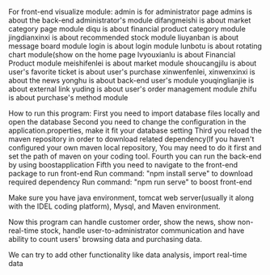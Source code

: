 For front-end visualize module:
  admin is for administrator page
  admins is about the back-end administrator's module
  difangmeishi is about market category page module
  diqu is about financial product category module
  jingdianxinxi is about recommended stock module
  liuyanban is about message board module 
  login is about login module
  lunbotu is about rotating chart module(show on the home page
  lvyouxianlu is about Financial Product module
  meishifenlei is about market module
  shoucangjilu is about user's favorite
  ticket is about user's purchase
  xinwenfenlei, xinwenxinxi is about the news
  yonghu is about back-end user's module
  youqinglianjie is about external link
  yuding is about user's order management module
  zhifu is about purchase's method module



How to run this program:
  First you need to import database files locally and open the database
  Second you need to change the configuration in the application.properties, make it fit your database setting
  Third you reload the maven repository in order to download related dependency(If you haven't configured your own maven local repository, You may need to do it first and set the path of maven on your coding tool.
  Fourth you can run the back-end by using boostapplication
  Fifth you need to navigate to the front-end package to run front-end
    Run command: "npm install serve" to download required dependency
    Run command: "npm run serve" to boost front-end


Make sure you have java environment, tomcat web server(usually it along with the IDEL coding platform), Mysql, and Maven environment. 


Now this program can handle customer order, show the news, show non-real-time stock, handle user-to-administrator communication and have ability to count users' browsing data and purchasing data.


We can try to add other functionality like data analysis, import real-time data
  
  
